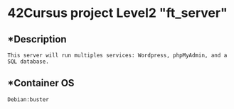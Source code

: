 # 42Cursus project Level2 "ft_server"

## *Description

    This server will run multiples services: Wordpress, phpMyAdmin, and a SQL database.

## *Container OS
    Debian:buster
